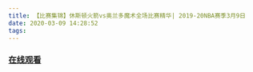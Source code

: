 ```yaml
---
title: 【比赛集锦】休斯顿火箭vs奥兰多魔术全场比赛精华| 2019-20NBA赛季3月9日
date: 2020-03-09 14:28:52
tags:
---
```


### <a href="https://www.weibo.com/tv/v/IxMtHbWvZ?fid=1034:4480510064525318" target="_blank">在线观看</a>

